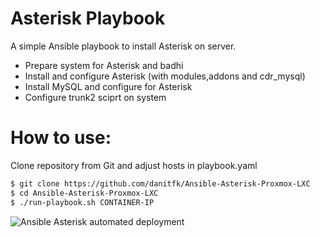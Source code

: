 # Asterisk Playbook

A simple Ansible playbook to install Asterisk on server.


- Prepare system for Asterisk and badhi
- Install and configure Asterisk (with modules,addons and cdr_mysql)
- Install MySQL and configure for Asterisk
- Configure trunk2 sciprt on system

# How to use:
Clone repository from Git and adjust hosts in playbook.yaml

```sh
$ git clone https://github.com/danitfk/Ansible-Asterisk-Proxmox-LXC
$ cd Ansible-Asterisk-Proxmox-LXC
$ ./run-playbook.sh CONTAINER-IP
```

![Ansible Asterisk automated deployment](https://upload.wikimedia.org/wikipedia/en/thumb/e/e4/Asterisk_Logo.svg/1200px-Asterisk_Logo.svg.png)

